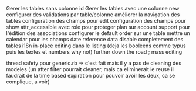 Gerer les tables sans colonne id
Gerer les tables avec une colonne new
configurer des validations par table/colonne
améliorer la navigation des tables
configuration des champs pour edit
configuration des champs pour show
attr_accessible avec role pour proteger plan sur account
support pour l'édition des associations
configurer le default order sur une table
mettre un calendar pour les champs date
reference data
disable completement des tables
i18n
in-place editing dans le listing (deja les booleens comme typus puis les textes et numbers why not)
further down the road ; mass editing

thread safety pour generic.rb => c'est fait mais il y a pas de cleaning des modeles (un after filter pourrait cleaner, mais ca eliminerait le reuse il faudrait de la time based expiration pour pouvoir avoir les deux, ca se complique, a voir)